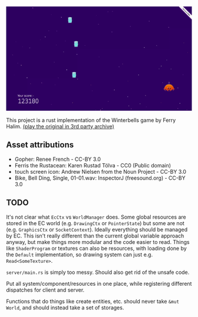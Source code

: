 [![A recording of the gameplay](./readme.gif)](https://www.youtube.com/watch?v=aX0cvbsvIuw)

This project is a rust implementation of the Winterbells game by Ferry Halim. [(play the original in 3rd party archive)](http://www.freewebarcade.com/html5/flash/winterbells.html)

## Asset attributions

* Gopher: Renee French - CC-BY 3.0
* Ferris the Rustacean:  Karen Rustad Tölva - CC0 (Public domain)
* touch screen icon: Andrew Nielsen from the Noun Project - CC-BY 3.0
* Bike, Bell Ding, Single, 01-01.wav: InspectorJ (freesound.org) - CC-BY 3.0

## TODO

It's not clear what `EcCtx` vs `WorldManager` does. Some global resources are stored in the EC world (e.g. `DrawingCtx` or `PointerState`) but some are not (e.g. `GraphicsCtx` or `SocketContext`). Ideally everything should be managed by EC. This isn't really different than the current global variable approach anyway, but make things more modular and the code easier to read. Things like `ShaderProgram` or textures can also be resources, with loading done by the `Default` implementation, so drawing system can just e.g. `Read<SomeTexture>`.

`server/main.rs` is simply too messy. Should also get rid of the unsafe code.

Put all system/component/resources in one place, while registering different dispatches for client and server.

Functions that do things like create entities, etc. should never take `&mut World`, and should instead take a set of storages.
